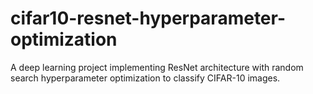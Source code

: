 # cifar10-resnet-hyperparameter-optimization
A deep learning project implementing ResNet architecture with random search hyperparameter optimization to classify CIFAR-10 images.
